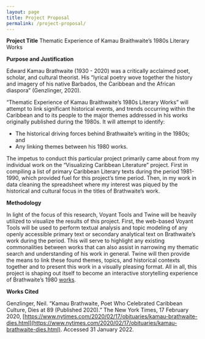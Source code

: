 ```yaml
---
layout: page
title: Project Proposal
permalink: /project-proposal/
---
```

<style>
div{
  text-align: justify;
  text-justify: inter-word;
}
</style>

**Project Title**
Thematic Experience of Kamau Braithwaite’s 1980s Literary Works

**Purpose and Justification**

Edward Kamau Brathwaite (1930 - 2020) was a critically acclaimed poet, scholar, and cultural theorist. His “lyrical poetry wove together the history and imagery of his native Barbados, the Caribbean and the African diaspora” (Genzlinger, 2020).

“Thematic Experience of Kamau Braithwaite’s 1980s Literary Works” will attempt to link significant historical events, and trends occurring within the Caribbean and to its people to the major themes addressed in his works originally published during the 1980s. It will attempt to identify:
* The historical driving forces behind Brathwaite’s writing in the 1980s; and
* Any linking themes between his 1980 works.

The impetus to conduct this particular project primarily came about from my individual work on the “Visualizing Caribbean Literature” project. First in compiling a list of primary Caribbean Literary texts during the period 1981- 1990, which provided fuel for this project’s time period. Then, in my work in data cleaning the spreadsheet where my interest was piqued by the historical and cultural focus in the titles of Brathwaite’s work.

**Methodology**

In light of the focus of this research, Voyant Tools and Twine will be heavily utilized to visualize the results of this project. First, the web-based Voyant Tools will be used to perform textual analysis and topic modeling of any openly accessible primary text or secondary analytical text on Brathwaite’s work during the period. This will serve to highlight any existing commonalities between works that can also assist in narrowing my thematic search and understanding of his work in general. Twine will then provide the means to link these found themes, topics, and historical contexts together and to present this work in a visually pleasing format. All in all, this project is shaping out itself to become an interactive storytelling experience of Brathwaite’s 1980 [works](about.markdown).

**Works Cited**

Genzlinger, Neil. “Kamau Brathwaite, Poet Who Celebrated Caribbean Culture, Dies at 89 (Published 2020).” The New York Times, 17 February 2020, [https://www.nytimes.com/2020/02/17/obituaries/kamau-brathwaite-dies.html](https://www.nytimes.com/2020/02/17/obituaries/kamau-brathwaite-dies.html). Accessed 31 January 2022.

